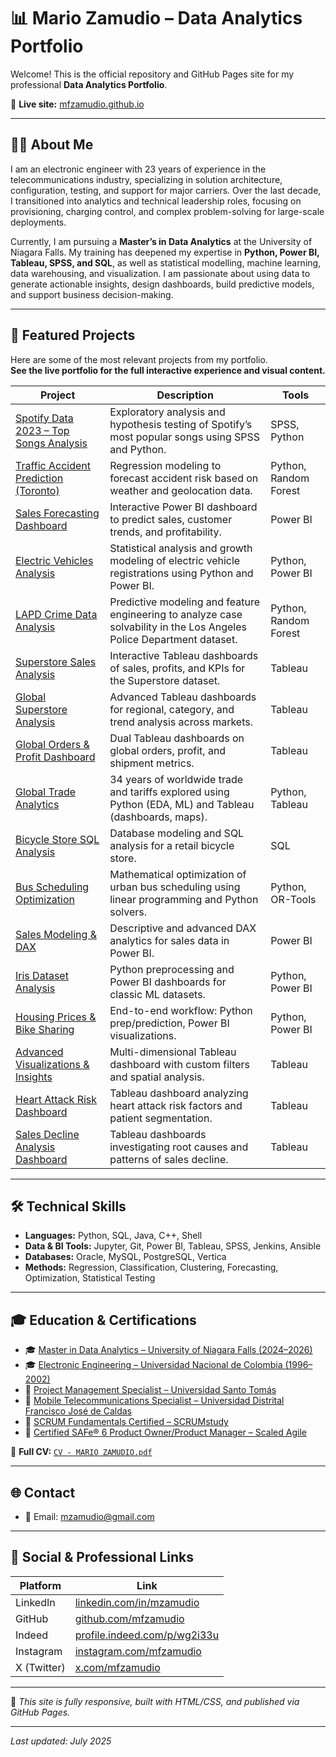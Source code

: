 # 📊 Mario Zamudio – Data Analytics Portfolio

Welcome! This is the official repository and GitHub Pages site for my professional **Data Analytics Portfolio**.

🔗 **Live site:** [mfzamudio.github.io](https://mfzamudio.github.io)

---

## 👨‍💼 About Me

I am an electronic engineer with 23 years of experience in the telecommunications industry, specializing in solution architecture, configuration, testing, and support for major carriers. Over the last decade, I transitioned into analytics and technical leadership roles, focusing on provisioning, charging control, and complex problem-solving for large-scale deployments.

Currently, I am pursuing a **Master’s in Data Analytics** at the University of Niagara Falls. My training has deepened my expertise in **Python, Power BI, Tableau, SPSS, and SQL**, as well as statistical modelling, machine learning, data warehousing, and visualization. I am passionate about using data to generate actionable insights, design dashboards, build predictive models, and support business decision-making.

---

## 🚀 Featured Projects

Here are some of the most relevant projects from my portfolio.  
**See the live portfolio for the full interactive experience and visual content.**

| Project | Description | Tools |
|---------|-------------|-------|
| [Spotify Data 2023 – Top Songs Analysis](projects/project-spotify.html) | Exploratory analysis and hypothesis testing of Spotify’s most popular songs using SPSS and Python. | SPSS, Python |
| [Traffic Accident Prediction (Toronto)](projects/project-accidents.html) | Regression modeling to forecast accident risk based on weather and geolocation data. | Python, Random Forest |
| [Sales Forecasting Dashboard](projects/project-salesforecast.html) | Interactive Power BI dashboard to predict sales, customer trends, and profitability. | Power BI |
| [Electric Vehicles Analysis](projects/project-electricvehicles.html) | Statistical analysis and growth modeling of electric vehicle registrations using Python and Power BI. | Python, Power BI |
| [LAPD Crime Data Analysis](projects/project-lapdcrimes.html) | Predictive modeling and feature engineering to analyze case solvability in the Los Angeles Police Department dataset. | Python, Random Forest |
| [Superstore Sales Analysis](projects/project-superstore-tableau.html) | Interactive Tableau dashboards of sales, profits, and KPIs for the Superstore dataset. | Tableau |
| [Global Superstore Analysis](projects/project-global-superstore-tableau.html) | Advanced Tableau dashboards for regional, category, and trend analysis across markets. | Tableau |
| [Global Orders & Profit Dashboard](projects/project-assignment3-tableau.html) | Dual Tableau dashboards on global orders, profit, and shipment metrics. | Tableau |
| [Global Trade Analytics](projects/project-global-trade-analytics.html) | 34 years of worldwide trade and tariffs explored using Python (EDA, ML) and Tableau (dashboards, maps). | Python, Tableau |
| [Bicycle Store SQL Analysis](projects/project-bicycles.html) | Database modeling and SQL analysis for a retail bicycle store. | SQL |
| [Bus Scheduling Optimization](projects/project-operations.html) | Mathematical optimization of urban bus scheduling using linear programming and Python solvers. | Python, OR-Tools |
| [Sales Modeling & DAX](projects/project-powerbi1.html) | Descriptive and advanced DAX analytics for sales data in Power BI. | Power BI |
| [Iris Dataset Analysis](projects/project-iris.html) | Python preprocessing and Power BI dashboards for classic ML datasets. | Python, Power BI |
| [Housing Prices & Bike Sharing](projects/project-housing-bikeshare.html) | End-to-end workflow: Python prep/prediction, Power BI visualizations. | Python, Power BI |
| [Advanced Visualizations & Insights](projects/project-masterycheck1-tableau.html) | Multi-dimensional Tableau dashboard with custom filters and spatial analysis. | Tableau |
| [Heart Attack Risk Dashboard](projects/project-heartattack-tableau.html) | Tableau dashboard analyzing heart attack risk factors and patient segmentation. | Tableau |
| [Sales Decline Analysis Dashboard](projects/project-salesdecline-tableau.html) | Tableau dashboards investigating root causes and patterns of sales decline. | Tableau |

---

## 🛠️ Technical Skills

- **Languages:** Python, SQL, Java, C++, Shell
- **Data & BI Tools:** Jupyter, Git, Power BI, Tableau, SPSS, Jenkins, Ansible
- **Databases:** Oracle, MySQL, PostgreSQL, Vertica
- **Methods:** Regression, Classification, Clustering, Forecasting, Optimization, Statistical Testing

---

## 🎓 Education & Certifications

- 🎓 [Master in Data Analytics – University of Niagara Falls (2024–2026)](https://www.unfc.ca/)
- 🎓 [Electronic Engineering – Universidad Nacional de Colombia (1996–2002)](https://www.unal.edu.co/)
- 📘 [Project Management Specialist – Universidad Santo Tomás](https://www.usta.edu.co/)
- 📘 [Mobile Telecommunications Specialist – Universidad Distrital Francisco José de Caldas](https://www.udistrital.edu.co/)
- 📜 [SCRUM Fundamentals Certified – SCRUMstudy](https://www.scrumstudy.com/)
- 📜 [Certified SAFe® 6 Product Owner/Product Manager – Scaled Agile](https://scaledagile.com/certification/certified-safe-product-owner-product-manager/)

📄 **Full CV:** [`CV - MARIO ZAMUDIO.pdf`](./CV%20-%20MARIO%20ZAMUDIO.pdf)

---

## 🌐 Contact

- 📧 Email: [mzamudio@gmail.com](mailto:mzamudio@gmail.com)
  
---

## 🔗 Social & Professional Links

| Platform   | Link                                                                 |
|------------|----------------------------------------------------------------------|
| LinkedIn   | [linkedin.com/in/mzamudio](https://linkedin.com/in/mzamudio)         |
| GitHub     | [github.com/mfzamudio](https://github.com/mfzamudio)                 |
| Indeed     | [profile.indeed.com/p/wg2i33u](https://profile.indeed.com/p/wg2i33u) |
| Instagram  | [instagram.com/mfzamudio](https://www.instagram.com/mfzamudio)       |
| X (Twitter)| [x.com/mfzamudio](https://x.com/mfzamudio)                           |

---

🔧 *This site is fully responsive, built with HTML/CSS, and published via GitHub Pages.*

---

*Last updated: July 2025*

